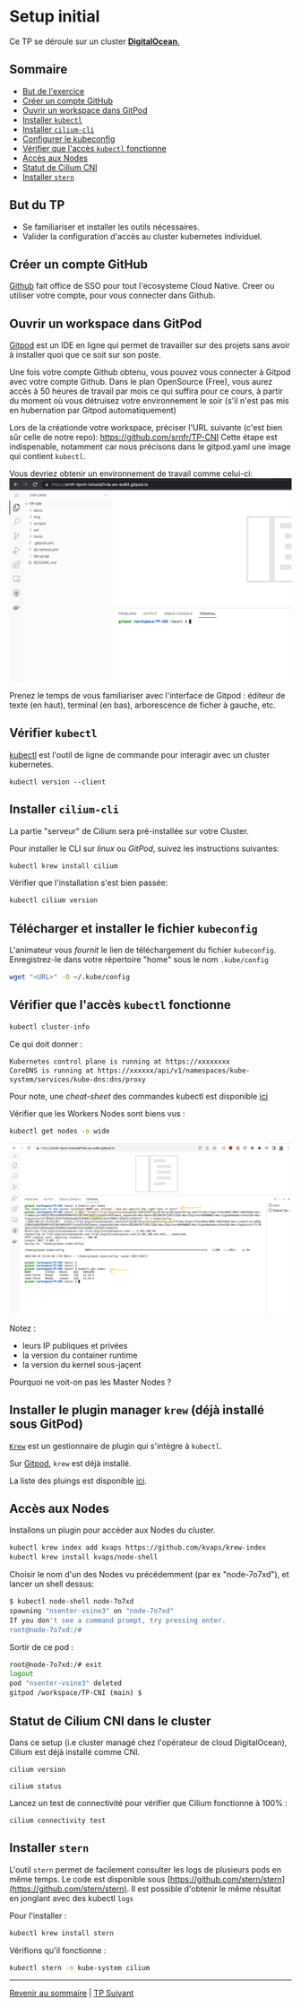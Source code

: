 # Setup initial

Ce TP se déroule sur un cluster <ins>**DigitalOcean**<ins>.

## Sommaire
  * [But de l'exercice](#but-du-tp)
  * [Créer un compte GitHub](#créer-un-compte-github)
  * [Ouvrir un workspace dans GitPod](#ouvrir-un-workspace-dans-gitpod)
  * [Installer `kubectl`](#installer-kubectl)
  * [Installer `cilium-cli`](#installer-cilium-cli)
  * [Configurer le kubeconfig](#récupérer-et-installer-le-fichier-kubeconfig)
  * [Vérifier que l'accès `kubectl` fonctionne](#vérifier-que-laccès-kubectl-fonctionne)
  * [Accès aux Nodes](#accès-aux-nodes)
  * [Statut de Cilium CNI](#statut-de-cilium-cni-dans-le-cluster)
  * [Installer `stern` ](#installer-stern-sur-linux)

## But du TP
* Se familiariser et installer les outils nécessaires.
* Valider la configuration d'accès au cluster kubernetes individuel. 

## Créer un compte GitHub

[Github](https://github.com) fait office de SSO pour tout l'ecosysteme Cloud Native.
Creer ou utiliser votre compte, pour vous connecter dans Github.

## Ouvrir un workspace dans GitPod

[Gitpod](https://gitpod.io) est un IDE en ligne qui permet de travailler sur des projets sans avoir à installer quoi que ce soit sur son poste.

Une fois votre compte Github obtenu, vous pouvez vous connecter à Gitpod avec votre compte Github.
Dans le plan OpenSource (Free), vous aurez accès à 50 heures de travail par mois ce qui suffira pour ce cours, à partir du moment où vous détruisez votre environnement le soir (s'il n'est pas mis en hubernation par Gitpod automatiquement)

Lors de la créationde votre workspace, préciser l'URL suivante (c'est bien sûr celle de notre repo):
https://github.com/srnfr/TP-CNI
Cette étape est indispenable, notamment car nous précisons dans le gitpod.yaml une image qui contient `kubectl`.

Vous devriez obtenir un environnement de travail comme celui-ci:
![](../img/gitpod.png)

Prenez le temps de vous familiariser avec l'interface de Gitpod :  éditeur de texte (en haut), terminal (en bas), arborescence de ficher à gauche, etc.


## Vérifier `kubectl` 

[kubectl](https://kubernetes.io/docs/tasks/tools/install-kubectl/) est l'outil de ligne de commande pour interagir avec un cluster kubernetes.


```shell
kubectl version --client
```

## Installer `cilium-cli`

La partie "serveur" de Cilium sera pré-installée sur votre Cluster.

Pour installer le CLI sur *linux* ou *GitPod*, suivez les instructions suivantes:

```bash
kubectl krew install cilium
```
Vérifier que l'installation s'est bien passée:
```bash
kubectl cilium version
```

## Télécharger et installer le fichier `kubeconfig`

L'animateur vous *fournit* le lien de téléchargement du fichier `kubeconfig`.
Enregistrez-le dans votre répertoire "home" sous le nom `.kube/config`

```bash
wget "<URL>" -O ~/.kube/config
```

## Vérifier que l'accès `kubectl` fonctionne

```bash
kubectl cluster-info
```

Ce qui doit donner :

```
Kubernetes control plane is running at https://xxxxxxxx
CoreDNS is running at https://xxxxxx/api/v1/namespaces/kube-system/services/kube-dns:dns/proxy
```

Pour note, une *cheat-sheet* des commandes kubectl est disponible [ici](https://kubernetes.io/fr/docs/reference/kubectl/cheatsheet/)

Vérifier que les Workers Nodes sont biens vus :
```bash
kubectl get nodes -o wide
```

![](../img/gitpod2.png)

Notez :
* leurs IP publiques et privées
* la version du container runtime
* la version du kernel sous-jaçent

Pourquoi ne voit-on pas les Master Nodes ?

## Installer le plugin manager `krew` (déjà installé sous GitPod)

[`Krew`]((https://krew.sigs.k8s.io/docs/user-guide/setup/install/)) est un gestionnaire de plugin qui s'intègre à `kubectl`.

Sur [Gitpod](https://gitpod.com), `krew` est déjà installé.

La liste des pluings est disponible [ici](https://krew.sigs.k8s.io/plugins/).

## Accès aux Nodes

Installons un plugin pour accéder aux Nodes du cluster.

```bash
kubectl krew index add kvaps https://github.com/kvaps/krew-index
kubectl krew install kvaps/node-shell
```

Choisir le nom d'un des Nodes vu précédemment (par ex "node-7o7xd"), et lancer un shell dessus:

```bash
$ kubectl node-shell node-7o7xd 
spawning "nsenter-vsine3" on "node-7o7xd"
If you don't see a command prompt, try pressing enter.
root@node-7o7xd:/#  
```

Sortir de ce pod :
```bash
root@node-7o7xd:/# exit
logout
pod "nsenter-vsine3" deleted
gitpod /workspace/TP-CNI (main) $ 
```

## Statut de Cilium CNI dans le cluster

Dans ce setup (i.e cluster managé chez l'opérateur de cloud DigitalOcean), Cilium est déjà installé comme CNI.

```shell
cilium version
```

```shell
cilium status
```

Lancez un test de connectivité pour vérifier que Cilium fonctionne à 100% :
```shell
cilium connectivity test
```


##  Installer `stern`

L'outil `stern` permet de facilement consulter les logs de plusieurs pods en même temps.
Le code est disponible sous [https://github.com/stern/stern](https://github.com/stern/stern).
Il est possible d'obtenir le même résultat en jonglant avec des kubectl `logs`

Pour l'installer :
  
  ```bash
kubectl krew install stern
```

Vérifions qu'il fonctionne :
```bash
kubectl stern -n kube-system cilium
```

---

[Revenir au sommaire](../README.md) | [TP Suivant](./TP02.md)
